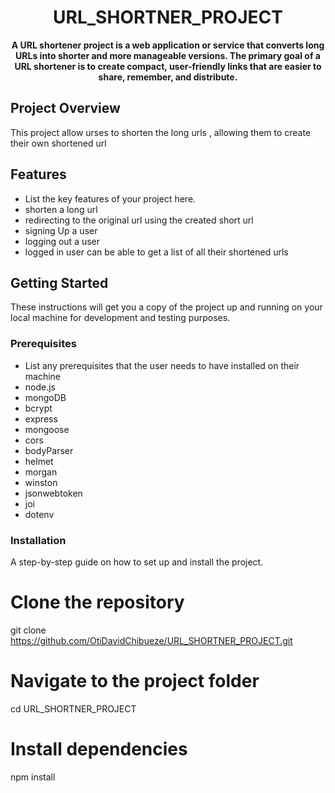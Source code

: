 <h1 align="center">URL_SHORTNER_PROJECT</h1>

<p align="center">
  <strong>A URL shortener project is a web application or service that converts long URLs into shorter and more manageable versions. The primary goal of a URL shortener is to create compact, user-friendly links that are easier to share, remember, and distribute.</strong>
</p>

## Project Overview
This project allow urses to shorten the long urls , allowing them to create their own shortened url 

## Features
- List the key features of your project here.
- shorten  a long url
- redirecting to the original url using the created short url
- signing Up a user
- logging out a user
- logged in user can be able to get a list of all their shortened urls

## Getting Started
These instructions will get you a copy of the project up and running on your local machine for development and testing purposes.

### Prerequisites
- List any prerequisites that the user needs to have installed on their machine
- node.js
- mongoDB
- bcrypt
- express
- mongoose
- cors
- bodyParser
- helmet
- morgan
- winston
- jsonwebtoken
- joi
- dotenv


### Installation
A step-by-step guide on how to set up and install the project.

# Clone the repository
git clone https://github.com/OtiDavidChibueze/URL_SHORTNER_PROJECT.git

# Navigate to the project folder
cd URL_SHORTNER_PROJECT

# Install dependencies
npm install

